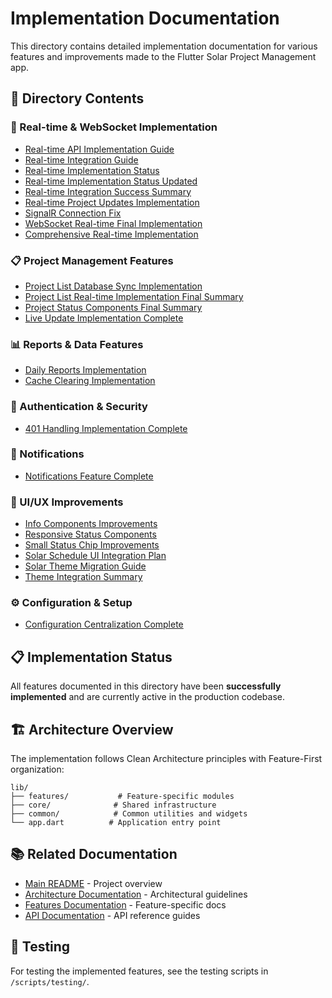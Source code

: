 # Implementation Documentation

This directory contains detailed implementation documentation for various features and improvements made to the Flutter Solar Project Management app.

## 📁 Directory Contents

### 🔄 Real-time & WebSocket Implementation
- [Real-time API Implementation Guide](./REALTIME_API_IMPLEMENTATION_GUIDE.md)
- [Real-time Integration Guide](./REALTIME_INTEGRATION_GUIDE.md)
- [Real-time Implementation Status](./REALTIME_IMPLEMENTATION_STATUS.md)
- [Real-time Implementation Status Updated](./REALTIME_IMPLEMENTATION_STATUS_UPDATED.md)
- [Real-time Integration Success Summary](./REALTIME_INTEGRATION_SUCCESS_SUMMARY.md)
- [Real-time Project Updates Implementation](./REALTIME_PROJECT_UPDATES_IMPLEMENTATION_SUMMARY.md)
- [SignalR Connection Fix](./SIGNALR_CONNECTION_FIX.md)
- [WebSocket Real-time Final Implementation](./WEBSOCKET_REALTIME_FINAL_IMPLEMENTATION.md)
- [Comprehensive Real-time Implementation](./COMPREHENSIVE_REALTIME_IMPLEMENTATION.md)

### 📋 Project Management Features
- [Project List Database Sync Implementation](./PROJECT_LIST_DATABASE_SYNC_IMPLEMENTATION.md)
- [Project List Real-time Implementation Final Summary](./PROJECT_LIST_REALTIME_IMPLEMENTATION_FINAL_SUMMARY.md)
- [Project Status Components Final Summary](./PROJECT_STATUS_COMPONENTS_FINAL_SUMMARY.md)
- [Live Update Implementation Complete](./LIVE_UPDATE_IMPLEMENTATION_COMPLETE.md)

### 📊 Reports & Data Features
- [Daily Reports Implementation](./DAILY_REPORTS_IMPLEMENTATION.md)
- [Cache Clearing Implementation](./CACHE_CLEARING_IMPLEMENTATION.md)

### 🔐 Authentication & Security
- [401 Handling Implementation Complete](./401_HANDLING_IMPLEMENTATION_COMPLETE.md)

### 🔔 Notifications
- [Notifications Feature Complete](./NOTIFICATIONS_FEATURE_COMPLETE.md)

### 🎨 UI/UX Improvements
- [Info Components Improvements](./INFO_COMPONENTS_IMPROVEMENTS.md)
- [Responsive Status Components](./RESPONSIVE_STATUS_COMPONENTS.md)
- [Small Status Chip Improvements](./SMALL_STATUS_CHIP_IMPROVEMENTS.md)
- [Solar Schedule UI Integration Plan](./SOLAR_SCHEDULE_UI_INTEGRATION_PLAN.md)
- [Solar Theme Migration Guide](./SOLAR_THEME_MIGRATION_GUIDE.md)
- [Theme Integration Summary](./THEME_INTEGRATION_SUMMARY.md)

### ⚙️ Configuration & Setup
- [Configuration Centralization Complete](./CONFIGURATION_CENTRALIZATION_COMPLETE.md)

## 📋 Implementation Status

All features documented in this directory have been **successfully implemented** and are currently active in the production codebase.

## 🏗️ Architecture Overview

The implementation follows Clean Architecture principles with Feature-First organization:

```
lib/
├── features/           # Feature-specific modules
├── core/              # Shared infrastructure
├── common/            # Common utilities and widgets
└── app.dart          # Application entry point
```

## 📚 Related Documentation

- [Main README](../../README.md) - Project overview
- [Architecture Documentation](../architecture/) - Architectural guidelines
- [Features Documentation](../features/) - Feature-specific docs
- [API Documentation](../api/) - API reference guides

## 🧪 Testing

For testing the implemented features, see the testing scripts in `/scripts/testing/`.
